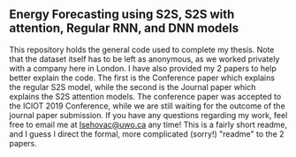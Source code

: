 ## Energy Forecasting using S2S, S2S with attention, Regular RNN, and DNN models

This repository holds the general code used to complete my thesis. Note that the dataset itself has to be left as anonymous, as we worked privately with a company here in London. I have also provided my 2 papers to help better explain the code. The first is the Conference paper which explains the regular S2S model, while the second is the Journal paper which explains the S2S attention models. The conference paper was accepted to the ICIOT 2019 Conference, while we are still waiting for the outcome of the journal paper submission. If you have any questions regarding my work, feel free to email me at lsehovac@uwo.ca any time! This is a fairly short readme, and I guess I direct the formal, more complicated (sorry!) "readme" to the 2 papers.  
